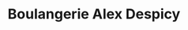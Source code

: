 ---
title: "Boulangerie Alex Despicy"
url: /montmedy/boulangerie-alex-despicy/
shop: boulangerie
---